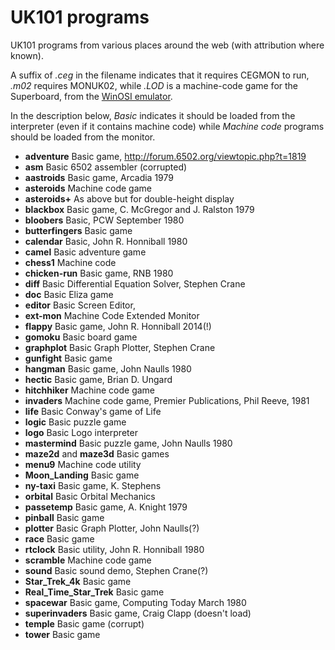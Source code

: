 UK101 programs
==============
UK101 programs from various places around the web (with attribution where
known). 

A suffix of _.ceg_ in the filename indicates that it requires CEGMON to run, 
_.m02_ requires MONUK02, while _.LOD_ is a machine-code game for the
Superboard, from the [WinOSI emulator](http://osi.marks-lab.com).

In the description below, _Basic_ indicates it should be loaded from the
interpreter (even if it contains machine code) while _Machine code_ programs
should be loaded from the monitor.

- **adventure** Basic game, http://forum.6502.org/viewtopic.php?t=1819
- **asm** Basic 6502 assembler (corrupted)
- **aastroids** Basic game, Arcadia 1979
- **asteroids** Machine code game 
- **asteroids+** As above but for double-height display
- **blackbox** Basic game, C. McGregor and J. Ralston 1979
- **bloobers** Basic, PCW September 1980
- **butterfingers** Basic game
- **calendar** Basic, John R. Honniball 1980
- **camel** Basic adventure game
- **chess1** Machine code
- **chicken-run** Basic game, RNB 1980
- **diff** Basic Differential Equation Solver, Stephen Crane
- **doc** Basic Eliza game
- **editor** Basic Screen Editor, 
- **ext-mon** Machine Code Extended Monitor
- **flappy** Basic game, John R. Honniball 2014(!)
- **gomoku** Basic board game
- **graphplot** Basic Graph Plotter, Stephen Crane
- **gunfight** Basic game
- **hangman** Basic game, John Naulls 1980
- **hectic** Basic game, Brian D. Ungard
- **hitchhiker** Machine code game
- **invaders** Machine code game, Premier Publications, Phil Reeve, 1981
- **life** Basic Conway's game of Life
- **logic** Basic puzzle game
- **logo** Basic Logo interpreter
- **mastermind** Basic puzzle game, John Naulls 1980
- **maze2d** and **maze3d** Basic games
- **menu9** Machine code utility
- **Moon_Landing** Basic game
- **ny-taxi** Basic game, K. Stephens
- **orbital** Basic Orbital Mechanics
- **passetemp** Basic game, A. Knight 1979
- **pinball** Basic game
- **plotter** Basic Graph Plotter, John Naulls(?)
- **race** Basic game
- **rtclock** Basic utility, John R. Honniball 1980
- **scramble** Machine code game
- **sound** Basic sound demo, Stephen Crane(?)
- **Star_Trek_4k** Basic game
- **Real_Time_Star_Trek** Basic game
- **spacewar** Basic game, Computing Today March 1980
- **superinvaders** Basic game, Craig Clapp (doesn't load)
- **temple** Basic game (corrupt)
- **tower** Basic game
